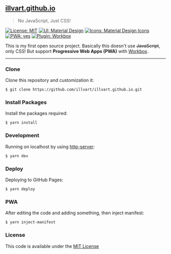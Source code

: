## [illvart.github.io](https://github.com/illvart/illvart.github.io)

> No JavaScript, Just CSS!

[![License: MIT](https://img.shields.io/badge/License-MIT-blue.svg)](LICENSE)
[![UI: Material Design](https://img.shields.io/badge/UI-Material%20Design-%23FF4081.svg)](https://material.io)
[![Icons: Material Design Icons](https://img.shields.io/badge/Icons-Material%20Design%20Icons-%232196F3.svg)](https://github.com/templarian/MaterialDesign/)
[![PWA: yes](https://img.shields.io/badge/PWA-yes-%235A0FC8.svg)](https://developers.google.com/web/progressive-web-apps/)
[![Plugin: Workbox](https://img.shields.io/badge/Plugin-Workbox-%23F57C00.svg)](https://github.com/GoogleChrome/workbox)

This is my first open source project. Basically this doesn't use ~~JavaScript~~, only CSS! But support **Progressive Web Apps (PWA)** with [Workbox](https://github.com/GoogleChrome/workbox).

---

### Clone
 Clone this repository and customization it:
```
$ git clone https://github.com/illvart/illvart.github.io.git
```

### Install Packages
Install the packages required:
```
$ yarn install
```

### Development
Running on localhost by using [http-server](https://github.com/indexzero/http-server):
```
$ yarn dev
```

### Deploy
Deploying to GitHub Pages:
```
$ yarn deploy
```

### PWA
After editing the code and adding something, then inject manifest:
```
$ yarn inject-manifest
```

### License
This code is available under the [MIT License](LICENSE)